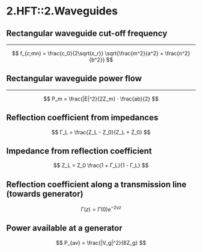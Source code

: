 # 2.HFT::2.Waveguides

## Rectangular waveguide cut-off frequency

***

$$
f_{c;mn} = \frac{c_0}{2\sqrt{ε_r}} \sqrt{\frac{m^2}{a^2} + \frac{n^2}{b^2}}
$$

## Rectangular waveguide power flow

***

$$
P_m = \frac{|Ε|^2}{2Z_m} ⋅ \frac{ab}{2}
$$

## Reflection coefficient from impedances

$$
Γ_L = \frac{Z_L - Z_0}{Z_L + Z_0}
$$

## Impedance from reflection coefficient

$$
Z_L = Z_0 \frac{1 + Γ_L}{1 - Γ_L}
$$

## Reflection coefficient along a transmission line (towards generator)

$$
Γ(z) = Γ(0) e^{-2γz}
$$

## Power available at a generator

$$
P_{av} = \frac{|V_g|^2}{8Z_g}
$$
